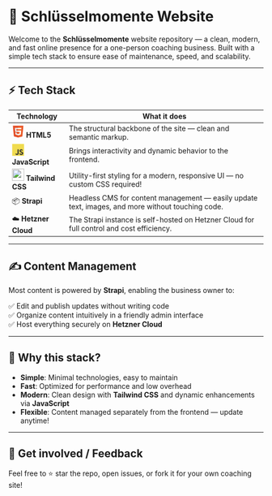 # 🔑 **Schlüsselmomente Website**

Welcome to the **Schlüsselmomente** website repository — a clean, modern, and fast online presence for a one-person coaching business. Built with a simple tech stack to ensure ease of maintenance, speed, and scalability.

---

## ⚡ **Tech Stack**

| Technology | What it does |
|------------|-------------|
| <img src="https://raw.githubusercontent.com/devicons/devicon/master/icons/html5/html5-original.svg" alt="HTML5" width="24" height="24"/> **HTML5** | The structural backbone of the site — clean and semantic markup. |
| <img src="https://raw.githubusercontent.com/devicons/devicon/master/icons/javascript/javascript-original.svg" alt="JavaScript" width="24" height="24"/> **JavaScript** | Brings interactivity and dynamic behavior to the frontend. |
| <img src="https://cdn.jsdelivr.net/gh/devicons/devicon@latest/icons/tailwindcss/tailwindcss-original.svg" width="24" height="24" /> **Tailwind CSS** | Utility-first styling for a modern, responsive UI — no custom CSS required! |
| 📦 **Strapi** | Headless CMS for content management — easily update text, images, and more without touching code. |
| ☁️ **Hetzner Cloud** | The Strapi instance is self-hosted on Hetzner Cloud for full control and cost efficiency. |

---

## ✍️ **Content Management**

Most content is powered by **Strapi**, enabling the business owner to:

✅ Edit and publish updates without writing code  
✅ Organize content intuitively in a friendly admin interface  
✅ Host everything securely on **Hetzner Cloud**

---

## 🚀 **Why this stack?**

- **Simple**: Minimal technologies, easy to maintain  
- **Fast**: Optimized for performance and low overhead  
- **Modern**: Clean design with **Tailwind CSS** and dynamic enhancements via **JavaScript**  
- **Flexible**: Content managed separately from the frontend — update anytime!

---

## 🌟 **Get involved / Feedback**

Feel free to ⭐ star the repo, open issues, or fork it for your own coaching site!
